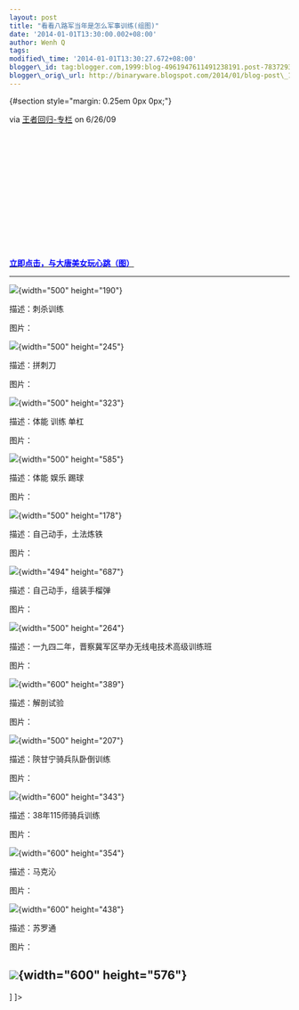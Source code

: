 ```yaml
--- 
layout: post 
title: "看看八路军当年是怎么军事训练(组图)" 
date: '2014-01-01T13:30:00.002+08:00' 
author: Wenh Q
tags:
modified\_time: '2014-01-01T13:30:27.672+08:00' 
blogger\_id: tag:blogger.com,1999:blog-4961947611491238191.post-7837293777324303183
blogger\_orig\_url: http://binaryware.blogspot.com/2014/01/blog-post\_1.html
---
```

<div dir="ltr">

 {#section style="margin: 0.25em 0px 0px;"}

<div>

</div>

<div style="margin-bottom: 0.5em;">

via [王者回归-专栏](http://blog.china.com/u/060604/863/) on 6/26/09

</div>



<div>

<div>

 
=

 
=

 
=

[<span
style="color: blue;">**立即点击，与大唐美女玩心跳（图）**</span>](http://www.uucall.com/__ck_172_1541.html)

</div>

<div>

  ----------------------------------------------------------------------------------------------------------------
  ![](http://bbsimages.military.china.com/twhb/1011/2009/6/26/1246026885533_5647.jpg){width="500" height="190"}

  描述：刺杀训练

  图片：

  ![](http://bbsimages.military.china.com/twhb/1011/2009/6/26/1246026885534_5648.jpg){width="500" height="245"}

  描述：拼刺刀

  图片：

  ![](http://bbsimages.military.china.com/twhb/1011/2009/6/26/1246026885534_5649.jpg){width="500" height="323"}

  描述：体能 训练 单杠

  图片：

  ![](http://bbsimages.military.china.com/twhb/1011/2009/6/26/1246026885534_5650.jpg){width="500" height="585"}

  描述：体能 娱乐 踢球

  图片：

  ![](http://bbsimages.military.china.com/twhb/1011/2009/6/26/1246026885534_5651.jpg){width="500" height="178"}

  描述：自己动手，土法炼铁

  图片：

  ![](http://bbsimages.military.china.com/twhb/1011/2009/6/26/1246026885535_5652.jpg){width="494" height="687"}

  描述：自己动手，组装手榴弹

  图片：

  ![](http://bbsimages.military.china.com/twhb/1011/2009/6/26/1246026885535_5653.jpg){width="500" height="264"}

  描述：一九四二年，晋察冀军区举办无线电技术高级训练班

  图片：

  ![](http://bbsimages.military.china.com/twhb/1011/2009/6/26/1246026885536_5654.jpg){width="600" height="389"}

  

  描述：解剖试验

  图片：

  ![](http://bbsimages.military.china.com/twhb/1011/2009/6/26/1246026885536_5655.jpg){width="500" height="207"}

  描述：陝甘宁骑兵队卧倒训练

  图片：

  ![](http://bbsimages.military.china.com/twhb/1011/2009/6/26/1246026885537_5656.jpg){width="600" height="343"}

  描述：38年115师骑兵训练

  图片：

  ![](http://bbsimages.military.china.com/twhb/1011/2009/6/26/1246026885537_5657.jpg){width="600" height="354"}

  描述：马克沁

  图片：

  ![](http://bbsimages.military.china.com/twhb/1011/2009/6/26/1246026885538_5658.jpg){width="600" height="438"}

  描述：苏罗通

  图片：

  ![](http://bbsimages.military.china.com/twhb/1011/2009/6/26/1246026885538_5659.jpg){width="600" height="576"}
  ----------------------------------------------------------------------------------------------------------------

</div>

</div>


]
]&gt;

</div>
